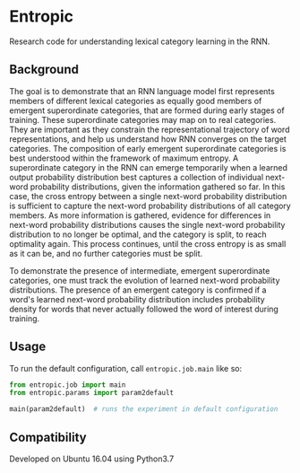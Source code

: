 # Entropic

Research code for understanding lexical category learning in the RNN.

## Background

The goal is to demonstrate that an RNN language model first represents members of different lexical categories as equally good members of emergent superordinate categories,
that are formed during early stages of training.
These superordinate categories may map on to real categories.
They are important as they constrain the representational trajectory of word representations, and help us understand how RNN converges on the target categories.
The composition of early emergent superordinate categories is best understood within the framework of maximum entropy. 
A superordinate category in the RNN can emerge temporarily when a learned output probability distribution best captures a collection of individual next-word probability distributions,
 given the information gathered so far.
In this case, the cross entropy between a single next-word probability distribution is sufficient to capture the next-word probability distributions of all category members. 
As more information is gathered, evidence for differences in next-word probability distributions causes the single next-word probability distribution to no longer be optimal, and the category is split,
to reach optimality again.
This process continues, until the cross entropy is as small as it can be, and no further categories must be split.

To demonstrate the presence of intermediate, emergent superordinate categories, one must track the evolution of learned next-word probability distributions.
The presence of an emergent category is confirmed if a word's learned next-word probability distribution includes probability density for words that never actually followed the word of interest during training.

## Usage

To run the default configuration, call `entropic.job.main` like so:

```python
from entropic.job import main
from entropic.params import param2default

main(param2default)  # runs the experiment in default configuration
```

## Compatibility

Developed on Ubuntu 16.04 using Python3.7
